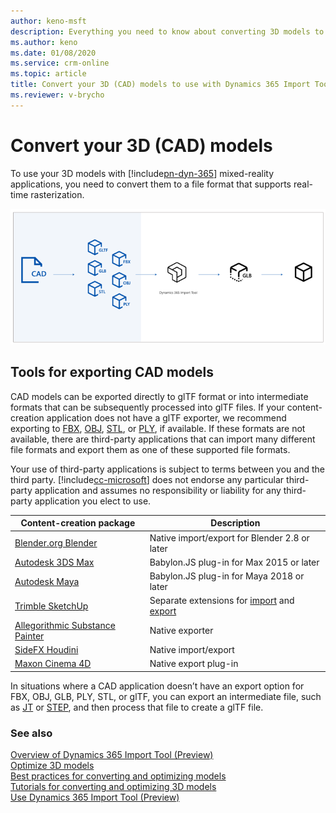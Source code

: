 ```yaml
---
author: keno-msft
description: Everything you need to know about converting 3D models to use with Dynamics 365 Import Tool (Preview)
ms.author: keno
ms.date: 01/08/2020
ms.service: crm-online
ms.topic: article
title: Convert your 3D (CAD) models to use with Dynamics 365 Import Tool (Preview)
ms.reviewer: v-brycho
---
```


# Convert your 3D (CAD) models

To use your 3D models with [!include[pn-dyn-365](../includes/pn-dyn-365.md)] mixed-reality applications, you need to convert them to a file format that supports real-time rasterization. 

![Convert flow highlighted](media/convert-flow.PNG "Convert flow highlighted") 

## Tools for exporting CAD models

CAD models can be exported directly to glTF format or into intermediate formats that can be subsequently processed into glTF files. If your content-creation application does not have a glTF exporter, we recommend exporting to [FBX](https://aka.ms/FBXfileformat), [OBJ](https://en.wikipedia.org/wiki/Wavefront_.obj_file), [STL](https://en.wikipedia.org/wiki/STL_(file_format)), or [PLY](https://en.wikipedia.org/wiki/PLY_(file_format)), if available. If these formats are not available, there are third-party applications that can import many different file formats and export them as one of these supported file formats. 

Your use of third-party applications is subject to terms between you and the third party. [!include[cc-microsoft](../includes/cc-microsoft.md)] does not endorse any particular third-party application and assumes no responsibility or liability for any third-party application you elect to use.

|Content-creation package|Description|
|-----------------------------------------------|---------------------------------------------------------------|
[Blender.org Blender](https://aka.ms/Blender_2.8)|Native import/export for Blender 2.8 or later|
[Autodesk 3DS Max](https://aka.ms/BabylonJS_Max2Babylon_Installation)|Babylon.JS plug-in for Max 2015 or later|
[Autodesk Maya](https://aka.ms/BabylonJS_Maya2Babylon_Installation)|Babylon.JS plug-in for Maya 2018 or later|
[Trimble SketchUp](https://aka.ms/SketchUp_glTF_Export)|Separate extensions for [import](https://aka.ms/Sketchupimport) and [export](https://aka.ms/sketchupexport)|
|[Allegorithmic Substance Painter](https://aka.ms/SubstancePainter_glTF_Exporter)|Native exporter|
|[SideFX Houdini](https://aka.ms/Houdini_glTF_Exporter)|Native import/export|
|[Maxon Cinema 4D](https://www.maxon.net/products/cinema-4d/overview/)|Native export plug-in|

In situations where a CAD application doesn’t have an export option for FBX, OBJ, GLB, PLY, STL, or glTF, you can export an intermediate file, such as [JT](https://aka.ms/Jtfileformat) or [STEP](https://aka.ms/STEPfileformat), and then process that file to create a glTF file. 

### See also
[Overview of Dynamics 365 Import Tool (Preview)](index.md)<br>
[Optimize 3D models](optimize-models.md)<br>
[Best practices for converting and optimizing models](best-practices.md)<br>
[Tutorials for converting and optimizing 3D models](tutorials-overview.md)<br>
[Use Dynamics 365 Import Tool (Preview)](import-tool.md)






